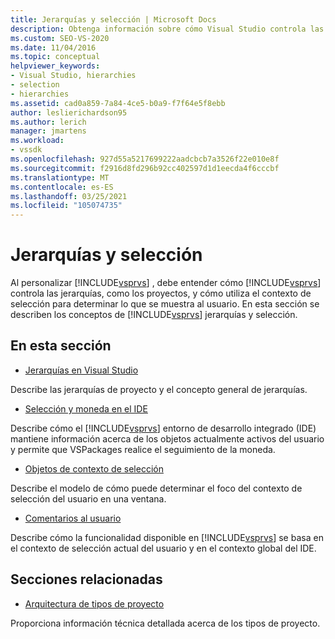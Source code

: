 ```yaml
---
title: Jerarquías y selección | Microsoft Docs
description: Obtenga información sobre cómo Visual Studio controla las jerarquías, como los proyectos, y cómo utiliza el contexto de selección para determinar lo que se muestra al usuario.
ms.custom: SEO-VS-2020
ms.date: 11/04/2016
ms.topic: conceptual
helpviewer_keywords:
- Visual Studio, hierarchies
- selection
- hierarchies
ms.assetid: cad0a859-7a84-4ce5-b0a9-f7f64e5f8ebb
author: leslierichardson95
ms.author: lerich
manager: jmartens
ms.workload:
- vssdk
ms.openlocfilehash: 927d55a5217699222aadcbcb7a3526f22e010e8f
ms.sourcegitcommit: f2916d8fd296b92cc402597d1d1eecda4f6cccbf
ms.translationtype: MT
ms.contentlocale: es-ES
ms.lasthandoff: 03/25/2021
ms.locfileid: "105074735"
---
```

# <a name="hierarchies-and-selection"></a>Jerarquías y selección
Al personalizar [!INCLUDE[vsprvs](../../code-quality/includes/vsprvs_md.md)] , debe entender cómo [!INCLUDE[vsprvs](../../code-quality/includes/vsprvs_md.md)] controla las jerarquías, como los proyectos, y cómo utiliza el contexto de selección para determinar lo que se muestra al usuario. En esta sección se describen los conceptos de [!INCLUDE[vsprvs](../../code-quality/includes/vsprvs_md.md)] jerarquías y selección.

## <a name="in-this-section"></a>En esta sección
- [Jerarquías en Visual Studio](../../extensibility/internals/hierarchies-in-visual-studio.md)

 Describe las jerarquías de proyecto y el concepto general de jerarquías.

- [Selección y moneda en el IDE](../../extensibility/internals/selection-and-currency-in-the-ide.md)

 Describe cómo el [!INCLUDE[vsprvs](../../code-quality/includes/vsprvs_md.md)] entorno de desarrollo integrado (IDE) mantiene información acerca de los objetos actualmente activos del usuario y permite que VSPackages realice el seguimiento de la moneda.

- [Objetos de contexto de selección](../../extensibility/internals/selection-context-objects.md)

 Describe el modelo de cómo puede determinar el foco del contexto de selección del usuario en una ventana.

- [Comentarios al usuario](../../extensibility/internals/feedback-to-the-user.md)

 Describe cómo la funcionalidad disponible en [!INCLUDE[vsprvs](../../code-quality/includes/vsprvs_md.md)] se basa en el contexto de selección actual del usuario y en el contexto global del IDE.

## <a name="related-sections"></a>Secciones relacionadas
- [Arquitectura de tipos de proyecto](../../extensibility/internals/project-types-architecture.md)

 Proporciona información técnica detallada acerca de los tipos de proyecto.
